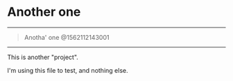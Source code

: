 # Another one
---
> Anotha' one
@1562112143001
---

This is another "project".

I'm using this file to test, and nothing else.